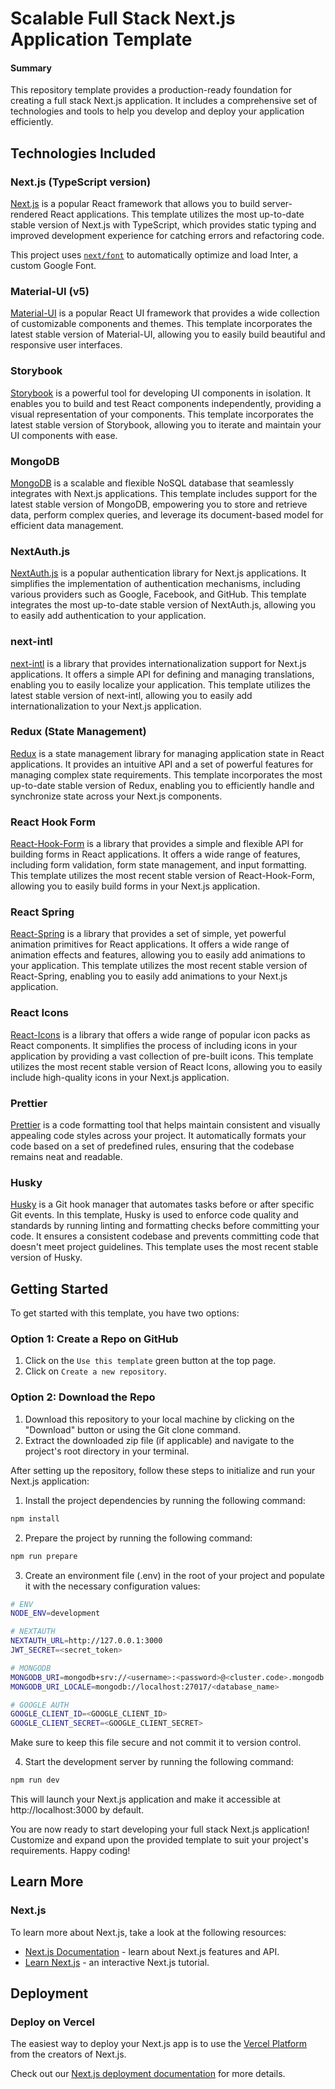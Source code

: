 # Scalable Full Stack Next.js Application Template

#### Summary

This repository template provides a production-ready foundation for creating a full stack Next.js application. It includes a comprehensive set of technologies and tools to help you develop and deploy your application efficiently.

## Technologies Included

### Next.js (TypeScript version)

[Next.js](https://github.com/vercel/next.js) is a popular React framework that allows you to build server-rendered React applications. This template utilizes the most up-to-date stable version of Next.js with TypeScript, which provides static typing and improved development experience for catching errors and refactoring code.

This project uses [`next/font`](https://nextjs.org/docs/basic-features/font-optimization) to automatically optimize and load Inter, a custom Google Font.

### Material-UI (v5)

[Material-UI](https://github.com/mui/material-ui) is a popular React UI framework that provides a wide collection of customizable components and themes. This template incorporates the latest stable version of Material-UI, allowing you to easily build beautiful and responsive user interfaces.

### Storybook

[Storybook](https://github.com/storybookjs/storybook) is a powerful tool for developing UI components in isolation. It enables you to build and test React components independently, providing a visual representation of your components. This template incorporates the latest stable version of Storybook, allowing you to iterate and maintain your UI components with ease.

### MongoDB

[MongoDB](https://github.com/mongodb/mongo) is a scalable and flexible NoSQL database that seamlessly integrates with Next.js applications. This template includes support for the latest stable version of MongoDB, empowering you to store and retrieve data, perform complex queries, and leverage its document-based model for efficient data management.

### NextAuth.js

[NextAuth.js](https://github.com/nextauthjs/next-auth) is a popular authentication library for Next.js applications. It simplifies the implementation of authentication mechanisms, including various providers such as Google, Facebook, and GitHub. This template integrates the most up-to-date stable version of NextAuth.js, allowing you to easily add authentication to your application.

### next-intl

[next-intl](https://github.com/amannn/next-intl) is a library that provides internationalization support for Next.js applications. It offers a simple API for defining and managing translations, enabling you to easily localize your application. This template utilizes the latest stable version of next-intl, allowing you to easily add internationalization to your Next.js application.

### Redux (State Management)

[Redux](https://www.github.com/reduxjs/redux) is a state management library for managing application state in React applications. It provides an intuitive API and a set of powerful features for managing complex state requirements. This template incorporates the most up-to-date stable version of Redux, enabling you to efficiently handle and synchronize state across your Next.js components.

### React Hook Form

[React-Hook-Form](https://github.com/react-hook-form/react-hook-form) is a library that provides a simple and flexible API for building forms in React applications. It offers a wide range of features, including form validation, form state management, and input formatting. This template utilizes the most recent stable version of React-Hook-Form, allowing you to easily build forms in your Next.js application.

### React Spring

[React-Spring](https://github.com/pmndrs/react-spring) is a library that provides a set of simple, yet powerful animation primitives for React applications. It offers a wide range of animation effects and features, allowing you to easily add animations to your application. This template utilizes the most recent stable version of React-Spring, enabling you to easily add animations to your Next.js application.

### React Icons

[React-Icons](https://github.com/react-icons/react-icons) is a library that offers a wide range of popular icon packs as React components. It simplifies the process of including icons in your application by providing a vast collection of pre-built icons. This template utilizes the most recent stable version of React Icons, allowing you to easily include high-quality icons in your Next.js application.

### Prettier

[Prettier](https://github.com/prettier/prettier) is a code formatting tool that helps maintain consistent and visually appealing code styles across your project. It automatically formats your code based on a set of predefined rules, ensuring that the codebase remains neat and readable.

### Husky

[Husky](https://github.com/typicode/husky) is a Git hook manager that automates tasks before or after specific Git events. In this template, Husky is used to enforce code quality and standards by running linting and formatting checks before committing your code. It ensures a consistent codebase and prevents committing code that doesn't meet project guidelines. This template uses the most recent stable version of Husky.

## Getting Started

To get started with this template, you have two options:

### Option 1: Create a Repo on GitHub

1. Click on the `Use this template` green button at the top page.
2. Click on `Create a new repository`.

### Option 2: Download the Repo

1. Download this repository to your local machine by clicking on the "Download" button or using the Git clone command.
2. Extract the downloaded zip file (if applicable) and navigate to the project's root directory in your terminal.

After setting up the repository, follow these steps to initialize and run your Next.js application:

1. Install the project dependencies by running the following command:

```bash
npm install
```

2. Prepare the project by running the following command:

```bash
npm run prepare
```

3. Create an environment file (.env) in the root of your project and populate it with the necessary configuration values:

```bash
# ENV
NODE_ENV=development

# NEXTAUTH
NEXTAUTH_URL=http://127.0.0.1:3000
JWT_SECRET=<secret_token>

# MONGODB
MONGODB_URI=mongodb+srv://<username>:<password>@<cluster.code>.mongodb.net/
MONGODB_URI_LOCALE=mongodb://localhost:27017/<database_name>

# GOOGLE AUTH
GOOGLE_CLIENT_ID=<GOOGLE_CLIENT_ID>
GOOGLE_CLIENT_SECRET=<GOOGLE_CLIENT_SECRET>
```

Make sure to keep this file secure and not commit it to version control.

4. Start the development server by running the following command:

```bash
npm run dev
```

This will launch your Next.js application and make it accessible at http://localhost:3000 by default.

You are now ready to start developing your full stack Next.js application! Customize and expand upon the provided template to suit your project's requirements. Happy coding!

## Learn More

### Next.js

To learn more about Next.js, take a look at the following resources:

- [Next.js Documentation](https://nextjs.org/docs) - learn about Next.js features and API.
- [Learn Next.js](https://nextjs.org/learn) - an interactive Next.js tutorial.

## Deployment

### Deploy on Vercel

The easiest way to deploy your Next.js app is to use the [Vercel Platform](https://vercel.com/new?utm_medium=default-template&filter=next.js&utm_source=create-next-app&utm_campaign=create-next-app-readme) from the creators of Next.js.

Check out our [Next.js deployment documentation](https://nextjs.org/docs/deployment) for more details.
